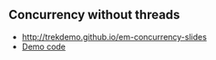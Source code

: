 ## Concurrency without threads

* http://trekdemo.github.io/em-concurrency-slides
* [Demo code](https://github.com/trekdemo/em-concurrency-slides/tree/gh-pages/demo)
